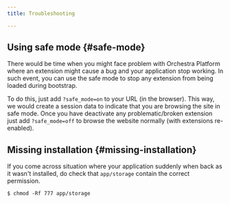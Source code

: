 ```yaml
---
title: Troubleshooting

---
```


## Using safe mode {#safe-mode}

There would be time when you might face problem with Orchestra Platform where an extension might cause a bug and your application stop working. In such event, you can use the safe mode to stop any extension from being loaded during bootstrap.

To do this, just add `?safe_mode=on` to your URL (in the browser). This way, we would create a session data to indicate that you are browsing the site in safe mode. Once you have deactivate any problematic/broken extension just add `?safe_mode=off` to browse the website normally (with extensions re-enabled).

## Missing installation {#missing-installation}

If you come across situation where your application suddenly when back as it wasn't installed, do check that `app/storage` contain the correct permission.

    $ chmod -Rf 777 app/storage

